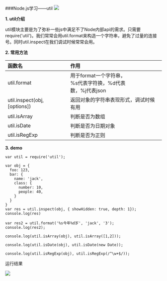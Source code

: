###Node.js学习——util
![](http://7tebxh.com1.z0.glb.clouddn.com/node_util.jpg)

**1. util介绍**

util模块主要是为了弥补一些js中满足不了Node内部api的需求。只需要require('util')。我们常常会用util.format来构造一个字符串，避免了过量的连接号。同时util.inspect在我们调试时候常常会用。

**2. 常用方法**

|函数名|作用|
|:----|:-------|
|util.format|用于format一个字符串，<br>%s代表字符换，%d代表<br>数，%j代表json|
|util.inspect(obj,[options])|返回对象的字符串表现形式，调试时候有用|
|util.isArray|判断是否为数组|
|util.isDate|判断是否为日期对象|  
|util.isRegExp|判断是否为正则|

**3. demo**

```
var util = require('util');

var obj = {
  foo: 123,
  bar: {
    name: 'jack',
    class: {
      number: 10,
      people: 40,
    }
  }
}
var res = util.inspect(obj, { showHidden: true, depth: 1});
console.log(res)

var res2 = util.format('%s今年%d岁', 'jack', '3');
console.log(res2);

console.log(util.isArray(obj), util.isArray([1,2]));

console.log(util.isDate(obj), util.isDate(new Date));

console.log(util.isRegExp(obj), util.isRegExp(/^\w+$/));
```

运行结果

![](http://7tebxh.com1.z0.glb.clouddn.com/res_util.png)



